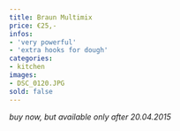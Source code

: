 ```yaml
---
title: Braun Multimix
price: €25,-
infos:
- 'very powerful'
- 'extra hooks for dough'
categories:
- kitchen
images:
- DSC_0120.JPG
sold: false
---
```


*buy now, but available only after 20.04.2015*
